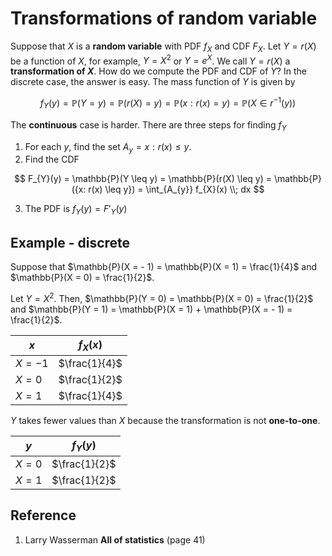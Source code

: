 # Transformations of random variable

Suppose that $X$ is a **random variable** with PDF $f_{X}$ and CDF $F_{X}$. Let $Y = r(X)$ be a function of $X$, for example, $Y = X^{2}$ or $Y = e^{X}$. We call $Y = r(X)$ a **transformation of $X$**. How do we compute the PDF and CDF of $Y$? In the discrete case, the answer is easy. The mass function of $Y$ is given by

$$
f_{Y}(y) = \mathbb{P}(Y = y) = \mathbb{P}(r(X) = y) = \mathbb{P}({x: r(x) = y}) = \mathbb{P}(X \in r^{- 1}(y))
$$

The **continuous** case is harder. There are three steps for finding $f_Y$

1. For each $y$, find the set $A_{y} = {x : r(x) \leq y}$.
2. Find the CDF

$$
F_{Y}(y) = \mathbb{P}(Y \leq y) = \mathbb{P}(r(X) \leq y) = \mathbb{P}({x: r(x) \leq y}) = \int_{A_{y}} f_{X}(x) \\; dx
$$

3.  The PDF is $f_{Y}(y) = F'_{Y}(y)$

## Example - discrete

Suppose that $\mathbb{P}(X = - 1) = \mathbb{P}(X = 1) = \frac{1}{4}$ and $\mathbb{P}(X = 0) = \frac{1}{2}$.

Let $Y = X^{2}$. Then, $\mathbb{P}(Y = 0) = \mathbb{P}(X = 0) = \frac{1}{2}$ and $\mathbb{P}(Y = 1) = \mathbb{P}(X = 1) + \mathbb{P}(X = - 1) = \frac{1}{2}$.



| $x$       | $f_{X}(x)$    |
|-----------|---------------|
| $X = - 1$ | $\frac{1}{4}$ |
| $X = 0$   | $\frac{1}{2}$ |
| $X = 1$   | $\frac{1}{4}$ |

$Y$ takes fewer values than $X$ because the transformation is not **one-to-one**.

| $y$       | $f_{Y}(y)$    |
|-----------|---------------|
| $X = 0$   | $\frac{1}{2}$ |
| $X = 1$   | $\frac{1}{2}$ |

## Reference

1. Larry Wasserman **All of statistics** (page 41)